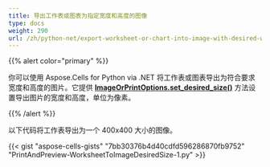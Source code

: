 ```yaml
---
title: 导出工作表或图表为指定宽度和高度的图像
type: docs
weight: 290
url: /zh/python-net/export-worksheet-or-chart-into-image-with-desired-width-and-height/
---
```


{{% alert color="primary" %}}

你可以使用 Aspose.Cells for Python via .NET 将工作表或图表导出为符合要求宽度和高度的图片。它提供 [**ImageOrPrintOptions.set_desired_size()**](https://reference.aspose.com/cells/python-net/aspose.cells.rendering/imageorprintoptions/set_desired_size) 方法设置导出图片的宽度和高度，单位为像素。

{{% /alert %}}

以下代码将工作表导出为一个 400x400 大小的图像。

{{< gist "aspose-cells-gists" "7bb30376b4d40cdfd596286870fb9752" "PrintAndPreview-WorksheetToImageDesiredSize-1.py" >}}

